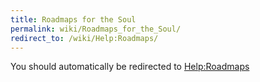 ```yaml
---
title: Roadmaps for the Soul
permalink: wiki/Roadmaps_for_the_Soul/
redirect_to: /wiki/Help:Roadmaps/
---
```


You should automatically be redirected to [Help:Roadmaps](/wiki/Help:Roadmaps/)
